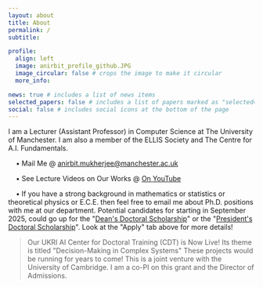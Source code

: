 ```yaml
---
layout: about
title: About
permalink: /
subtitle: 

profile:
  align: left
  image: anirbit_profile_github.JPG
  image_circular: false # crops the image to make it circular
  more_info: 

news: true # includes a list of news items
selected_papers: false # includes a list of papers marked as "selected={true}"
social: false # includes social icons at the bottom of the page
---
```


I am a Lecturer (Assistant Professor) in Computer Science at The University of Manchester. 
I am also a member of the ELLIS Society and  The Centre for A.I. Fundamentals. 


&nbsp; &nbsp; • Mail Me @ anirbit.mukherjee@manchester.ac.uk 
    
&nbsp; &nbsp; • See Lecture Videos on Our Works @ [On YouTube](https://youtube.com/playlist?list=PLm3bVOi7aD4yAvkiJ8k6fuWvJyGDZMu3e&feature=shared)
    
&nbsp; &nbsp; • If you have a strong background in mathematics or statistics or theoretical physics or E.C.E. then feel free to email me about Ph.D. positions with me at our department. Potential candidates for starting in September 2025, could go up for the "[Dean's Doctoral Scholarship](https://www.se.manchester.ac.uk/study/postgraduate-research/fees-and-funding/search-for-funding/deans-doctoral-scholarship/)" or the "[President's Doctoral Scholarship](https://www.se.manchester.ac.uk/study/postgraduate-research/fees-and-funding/search-for-funding/presidents-doctoral-scholarship/)". Look at the "Apply" tab above for more details!


> Our UKRI AI Center for Doctoral Training (CDT) is Now Live! Its theme is titled "Decision-Making in Complex Systems"
  These projects would be running for years to come!
  This is a joint venture with the University of Cambridge. I am a co-PI on this grant and the Director of Admissions.
